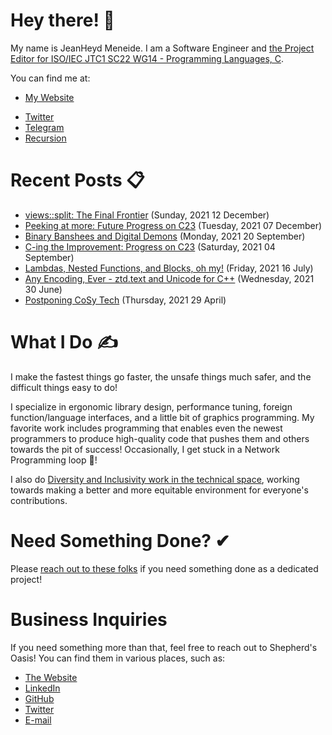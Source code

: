 # Hey there! 🎉

My name is JeanHeyd Meneide. I am a Software Engineer and [the Project Editor for ISO/IEC JTC1 SC22 WG14 - Programming Languages, C](http://www.open-std.org/jtc1/sc22/wg14/www/contacts).

You can find me at:

- [My Website](https://ThePhD.github.io)
<!-- Gone! - [LinkedIn](https://www.linkedin.com/in/thephd)-->
- [Twitter](https://twitter.com/__phantomderp)
- [Telegram](https://t.me/thephantomderp)
- [Recursion](https://github.com/ThePhD)




# Recent Posts 📋

<!-- BLOG-POST-LIST:START -->
- [views::split: The Final Frontier](https://thephd.dev/ranges-split-final-frontier-reconstructible) (Sunday, 2021 12 December)
- [Peeking at more: Future Progress on C23](https://thephd.dev/c-more-improvements-september-c23) (Tuesday, 2021 07 December)
- [Binary Banshees and Digital Demons](https://thephd.dev/binary-banshees-digital-demons-abi-c-c++-help-me-god-please) (Monday, 2021 20 September)
- [C-ing the Improvement: Progress on C23](https://thephd.dev/c-the-improvements-june-september-virtual-c-meeting) (Saturday, 2021 04 September)
- [Lambdas, Nested Functions, and Blocks, oh my!](https://thephd.dev/lambdas-nested-functions-block-expressions-oh-my) (Friday, 2021 16 July)
- [Any Encoding, Ever - ztd.text and Unicode for C++](https://thephd.dev/any-encoding-ever-ztd-text-unicode-cpp) (Wednesday, 2021 30 June)
- [Postponing CoSy Tech](https://soasis.org/posts/postponing-cosy-tech-conference/) (Thursday, 2021 29 April)

<!-- BLOG-POST-LIST:END -->




# What I Do ✍

I make the fastest things go faster, the unsafe things much safer, and the difficult things easy to do!

I specialize in ergonomic library design, performance tuning, foreign function/language interfaces, and a little bit of graphics programming. My favorite work includes programming that enables even the newest programmers to produce high-quality code that pushes them and others towards the pit of success! Occasionally, I get stuck in a Network Programming loop 💫!

I also do [Diversity and Inclusivity work in the technical space](https://www.youtube.com/watch?v=vaLKm9FE8oo), working towards making a better and more equitable environment for everyone's contributions.




# Need Something Done? ✔

Please [reach out to these folks](https://soasis.org/contact/opensource/) if you need something done as a dedicated project!




# Business Inquiries

If you need something more than that, feel free to reach out to Shepherd's Oasis! You can find them in various places, such as:

- [The Website](https://soasis.org)
- [LinkedIn](https://www.linkedin.com/company/shepherdsoasis/)
- [GitHub](https://github.com/soasis)
- [Twitter](https://twitter.com/ShepherdsOasis)
- [E-mail](mailto:inquiries@soasis.org)
